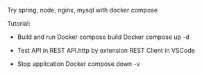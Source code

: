 Try spring, node, nginx, mysql with docker compose

Tutorial:
- Build and run
Docker compose build
Docker compose up -d
 
- Test API in REST API.http by extension REST Client in VSCode

- Stop application
Docker compose down -v